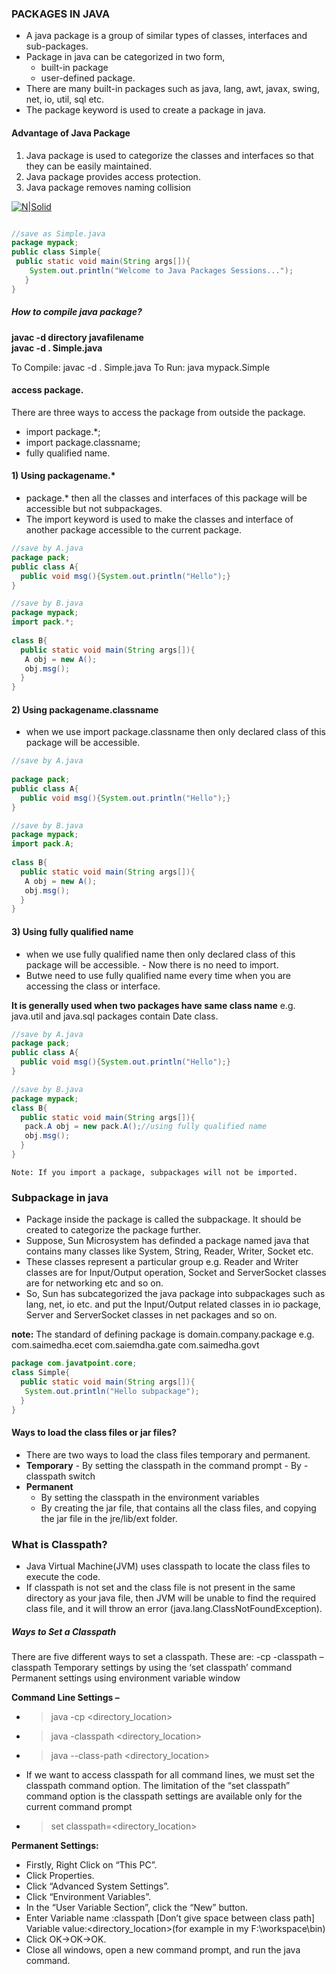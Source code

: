 ### PACKAGES IN JAVA
- A java package is a group of similar types of classes, interfaces and sub-packages.
- Package in java can be categorized in two form, 
   - built-in package 
  - user-defined package.
- There are many built-in packages such as java, lang, awt, javax, swing, net, io, util, sql etc.
- The package keyword is used to create a package in java.
#### Advantage of Java Package
1) Java package is used to categorize the classes and interfaces so that they can be easily maintained.
2) Java package provides access protection.
3) Java package removes naming collision

[![N|Solid](https://static.javatpoint.com/images/package.JPG)](https://www.java.com/en/)


```java

//save as Simple.java  
package mypack;  
public class Simple{  
 public static void main(String args[]){  
    System.out.println("Welcome to Java Packages Sessions...");  
   }  
}  

```

##### How to compile java package?

**javac -d directory javafilename**  
**javac -d . Simple.java**

To Compile: javac -d . Simple.java
To Run: java mypack.Simple

#### access package.
There are three ways to access the package from outside the package.
- import package.*;
- import package.classname;
- fully qualified name.

#### 1) Using packagename.*
- package.* then all the classes and interfaces of this package will be accessible but not subpackages.
- The import keyword is used to make the classes and interface of another package accessible to the current package.

```java
//save by A.java  
package pack;  
public class A{  
  public void msg(){System.out.println("Hello");}  
}
```

```java
//save by B.java  
package mypack;  
import pack.*;  
  
class B{  
  public static void main(String args[]){  
   A obj = new A();  
   obj.msg();  
  }  
}  

```

#### 2) Using packagename.classname
- when we use import package.classname then only declared class of this package will be accessible.

```java
//save by A.java  
  
package pack;  
public class A{  
  public void msg(){System.out.println("Hello");}  
}

//save by B.java  
package mypack;  
import pack.A;  
  
class B{  
  public static void main(String args[]){  
   A obj = new A();  
   obj.msg();  
  }  
}  

```

#### 3) Using fully qualified name
- when we  use fully qualified name then only declared class of this package will be accessible. - Now there is no need to import. 
- Butwe need to use fully qualified name every time when you are accessing the class or interface.

**It is generally used when two packages have same class name**
    e.g. java.util and 
    java.sql packages 
    contain Date class.
    
```java
//save by A.java  
package pack;  
public class A{  
  public void msg(){System.out.println("Hello");}  
} 

//save by B.java  
package mypack;  
class B{  
  public static void main(String args[]){  
   pack.A obj = new pack.A();//using fully qualified name  
   obj.msg();  
  }  
}


```

`Note: If you import a package, subpackages will not be imported.`

### Subpackage in java
- Package inside the package is called the subpackage. It should be created to categorize the package further.
- Suppose, Sun Microsystem has definded a package named java that contains many classes like System, String, Reader, Writer, Socket etc. 
- These classes represent a particular group e.g. Reader and Writer classes are for Input/Output operation, Socket and ServerSocket classes are for networking etc and so on. 
- So, Sun has subcategorized the java package into subpackages such as lang, net, io etc. and put the Input/Output related classes in io package, Server and ServerSocket classes in net packages and so on.

**note:** 
The standard of defining package is domain.company.package 
e.g. com.saimedha.ecet
    com.saiemdha.gate
    com.saimedha.govt
    
    
```java
package com.javatpoint.core;  
class Simple{  
  public static void main(String args[]){  
   System.out.println("Hello subpackage");  
  }  
} 
```

#### Ways to load the class files or jar files?
- There are two ways to load the class files temporary and permanent.
- **Temporary**
        - By setting the classpath in the command prompt
        - By -classpath switch
- **Permanent**
    - By setting the classpath in the environment variables
    - By creating the jar file, that contains all the class files, and copying the jar file in the jre/lib/ext folder.


### What is Classpath?
- Java Virtual Machine(JVM) uses classpath to locate the class files to execute the code.
- If  classpath is not set and the class file is not present in the same directory as your java file, then JVM will be unable to find the required class file, and it will throw an error (java.lang.ClassNotFoundException).

##### Ways to Set a Classpath 
There are five different ways to set a classpath. These are:
-cp
-classpath
–classpath
Temporary settings by using the ‘set classpath’ command
Permanent settings using environment variable window

**Command Line Settings –** 

- >java -cp <directory_location> <class name>
- >java -classpath <directory_location> <class name>
- >java --class-path <directory_location> <class name>

- If we want to access classpath for all command lines, we must set the classpath command option.
The limitation of the “set classpath” command option is the classpath settings are available only for the current command prompt
- >set classpath=<directory_location>

**Permanent Settings:**
- Firstly, Right Click on “This PC”.
- Click Properties.
- Click “Advanced System Settings”.
- Click “Environment Variables”.
- In the “User Variable Section”, click the “New” button.
- Enter Variable name :classpath [Don’t give space between class path] Variable value:<directory_location>(for example in my F:\workspace\bin)
- Click OK->OK->OK.
- Close all windows, open a new command prompt, and run the java command.